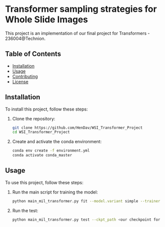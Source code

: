 # Transformer sampling strategies for Whole Slide Images

This project is an implementation of our final project for Transformers - 236004@Technion.

## Table of Contents

- [Installation](#installation)
- [Usage](#usage)
- [Contributing](#contributing)
- [License](#license)

## Installation

To install this project, follow these steps:

1. Clone the repository:
    ```bash
    git clone https://github.com/HenDav/WSI_Transformer_Project
    cd WSI_Transformer_Project
    ```
2. Create and activate the conda environment:
    ```bash
    conda env create -f environment.yml
    conda activate conda_master
    ```

## Usage

To use this project, follow these steps:

1. Run the main script for training the model:
    ```bash
    python main_mil_transformer.py fit --model.variant simple --trainer.logger.init_args.name <wandb run name> --trainer.logger.init_args.project <wandb project name> --data.features_dir <patch features dir> --model.feature_dim <feature dimention> --data.test_features_dir <test patch features dir> --trainer.max_epochs 20 --data.bag_size 100 --patch_sampling <patch sampling stratagy> --model.pos_encode <positional encoding> (if model.pos_encode==multi_grid, you'll also need to include --data.num_grids 25 --model.num_grids_pos_encode 25)
    ```
2. Run the test:
    ```bash
    python main_mil_transformer.py test --ckpt_path <our checkpoint for the model trained> --data.datasets_folds "{TCGA: [6]}" --model.variant simple --trainer.logger.init_args.name <wandb run name> --trainer.logger.init_args.project <wandb project name> --data.features_dir <patch features dir> --model.feature_dim <feature dimention> --data.test_features_dir <test patch features dir> --trainer.max_epochs 20 --data.bag_size 100 --patch_sampling <patch sampling stratagy> --model.pos_encode <positional encoding> (if model.pos_encode==multi_grid, you'll also need to include --data.num_grids 25 --model.num_grids_pos_encode 25)
    ```